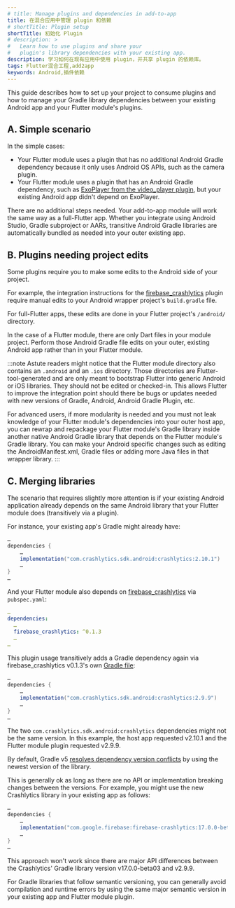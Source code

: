 ```yaml
---
# title: Manage plugins and dependencies in add-to-app
title: 在混合应用中管理 plugin 和依赖
# shortTitle: Plugin setup
shortTitle: 初始化 Plugin
# description: >
#   Learn how to use plugins and share your 
#   plugin's library dependencies with your existing app.
description: 学习如何在现有应用中使用 plugin，并共享 plugin 的依赖库。
tags: Flutter混合工程,add2app
keywords: Android,插件依赖
---
```


This guide describes how to set up your project to consume
plugins and how to manage your Gradle library dependencies
between your existing Android app and your Flutter module's plugins.

## A. Simple scenario

In the simple cases:

* Your Flutter module uses a plugin that has no additional
  Android Gradle dependency because it only uses Android OS
  APIs, such as the camera plugin.
* Your Flutter module uses a plugin that has an Android
  Gradle dependency, such as
  [ExoPlayer from the video_player plugin][],
  but your existing Android app didn't depend on ExoPlayer.

There are no additional steps needed. Your add-to-app
module will work the same way as a full-Flutter app.
Whether you integrate using Android Studio, 
Gradle subproject or AARs,
transitive Android Gradle libraries are automatically
bundled as needed into your outer existing app.

## B. Plugins needing project edits

Some plugins require you to make some edits to the
Android side of your project.

For example, the integration instructions for the
[firebase_crashlytics][] plugin require manual
edits to your Android wrapper project's `build.gradle` file.

For full-Flutter apps, these edits are done in your
Flutter project's `/android/` directory.

In the case of a Flutter module, there are only Dart
files in your module project. Perform those Android
Gradle file edits on your outer, existing Android
app rather than in your Flutter module.

:::note
Astute readers might notice that the Flutter module
directory also contains an `.android` and an
`.ios` directory. Those directories are Flutter-tool-generated
and are only meant to bootstrap Flutter into generic
Android or iOS libraries. They should not be edited or checked-in.
This allows Flutter to improve the integration point should
there be bugs or updates needed with new versions of Gradle,
Android, Android Gradle Plugin, etc.

For advanced users, if more modularity is needed and you must
not leak knowledge of your Flutter module's dependencies into
your outer host app, you can rewrap and repackage your Flutter
module's Gradle library inside another native Android Gradle
library that depends on the Flutter module's Gradle library.
You can make your Android specific changes such as editing the
AndroidManifest.xml, Gradle files or adding more Java files
in that wrapper library.
:::

## C. Merging libraries

The scenario that requires slightly more attention is if
your existing Android application already depends on the
same Android library that your Flutter module
does (transitively via a plugin).

For instance, your existing app's Gradle might already have:

```groovy title="ExistingApp/app/build.gradle"
…
dependencies {
    …
    implementation("com.crashlytics.sdk.android:crashlytics:2.10.1")
    …
}
…
```

And your Flutter module also depends on
[firebase_crashlytics][] via `pubspec.yaml`:

```yaml title="flutter_module/pubspec.yaml"
…
dependencies:
  …
  firebase_crashlytics: ^0.1.3
  …
…
```

This plugin usage transitively adds a Gradle dependency again via
firebase_crashlytics v0.1.3's own [Gradle file][]:

```groovy title="firebase_crashlytics_via_pub/android/build.gradle
…
dependencies {
    …
    implementation("com.crashlytics.sdk.android:crashlytics:2.9.9")
    …
}
…
```

The two `com.crashlytics.sdk.android:crashlytics` dependencies
might not be the same version. In this example,
the host app requested v2.10.1 and the Flutter
module plugin requested v2.9.9.

By default, Gradle v5
[resolves dependency version conflicts][]
by using the newest version of the library.

This is generally ok as long as there are no API
or implementation breaking changes between the versions.
For example, you might use the new Crashlytics library
in your existing app as follows:

```groovy title="ExistingApp/app/build.gradle"
…
dependencies {
    …
    implementation("com.google.firebase:firebase-crashlytics:17.0.0-beta03")
    …
}
…
```

This approach won't work since there are major API differences
between the Crashlytics' Gradle library version
v17.0.0-beta03 and v2.9.9.

For Gradle libraries that follow semantic versioning,
you can generally avoid compilation and runtime errors
by using the same major semantic version in your
existing app and Flutter module plugin.


[ExoPlayer from the video_player plugin]: {{site.repo.packages}}/blob/main/packages/video_player/video_player_android/android/build.gradle
[firebase_crashlytics]: {{site.pub}}/packages/firebase_crashlytics
[Gradle file]: {{site.github}}/firebase/flutterfire/blob/bdb95fcacf7cf077d162d2f267eee54a8b0be3bc/packages/firebase_crashlytics/android/build.gradle#L40
[resolves dependency version conflicts]: https://docs.gradle.org/current/userguide/dependency_resolution.html#sub:resolution-strategy

